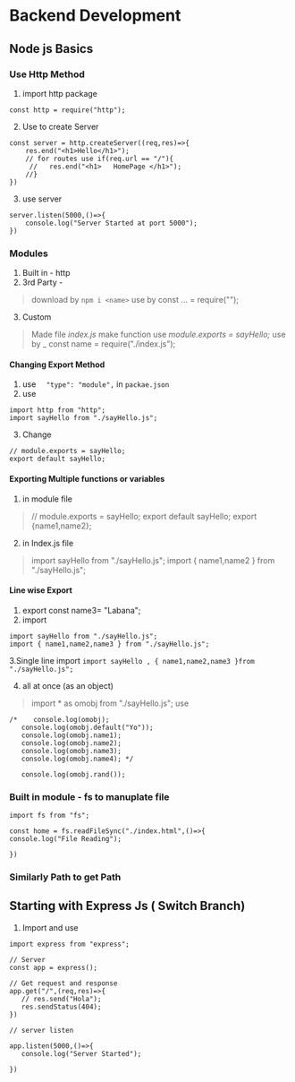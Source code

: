 # Backend Development

## Node js Basics 

### Use Http Method

1. import http package

`const http = require("http");`

2. Use to create Server

```
const server = http.createServer((req,res)=>{
    res.end("<h1>Hello</h1>");
    // for routes use if(req.url == "/"){
     //   res.end("<h1>   HomePage </h1>");
    //}
})
```

3. use server
```
server.listen(5000,()=>{
    console.log("Server Started at port 5000");
})
```

### Modules 
1. Built in - http
2. 3rd Party - 
> download by `npm i <name>`
> use by const ... = require("");
3. Custom 
> Made file *index.js*
> make function
> use _module.exports = sayHello;_
> use by _ const name = require("./index.js");

#### Changing Export Method
1. use `  "type": "module",` in `packae.json `
2. use 
```
import http from "http";
import sayHello from "./sayHello.js";
```
3. Change 

```
// module.exports = sayHello;
export default sayHello;
```



#### Exporting Multiple functions or variables

1. in module file
> // module.exports = sayHello;
> export default sayHello;
> export {name1,name2};

2. in Index.js file
> import sayHello from "./sayHello.js";
> import { name1,name2 } from "./sayHello.js";

#### Line wise Export

1. export const name3= "Labana";
2. import 
```
import sayHello from "./sayHello.js";
import { name1,name2,name3 } from "./sayHello.js";
```
3.Single line import
`import sayHello , { name1,name2,name3 }from "./sayHello.js";`

4. all at once (as an object)
> import * as omobj from "./sayHello.js";
> use 
```
/*    console.log(omobj);
   console.log(omobj.default("Yo"));
   console.log(omobj.name1);
   console.log(omobj.name2);
   console.log(omobj.name3);
   console.log(omobj.name4); */

   console.log(omobj.rand());
```

### Built in module - fs to manuplate file
`import fs from "fs";`
```
const home = fs.readFileSync("./index.html",()=>{
console.log("File Reading");

})
```
### Similarly Path to get Path 


## Starting with Express Js ( Switch Branch)

1. Import and use 
```
import express from "express";

// Server
const app = express();

// Get request and response
app.get("/",(req,res)=>{
   // res.send("Hola");
   res.sendStatus(404);
})

// server listen

app.listen(5000,()=>{
   console.log("Server Started");
   
})
```